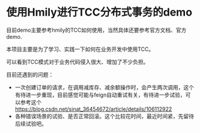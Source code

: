 # 使用Hmily进行TCC分布式事务的demo   

目前demo主要参考hmily的TCC如何使用，当然具体还要参考官方文档、官方demo.

本项目主要是为了学习、实践一下如何在业务开发中使用TCC。

可以看到TCC模式对于业务代码侵入很大、增加了不少负担。 

目前还遇到的问题：
- 一次创建订单的请求，在调用减库存、减余额操作时，会产生两次调用，这个有待进一步重现，目前感觉可能与feign自动重试有关，有待进一步试验，可以参考这个 https://blog.csdn.net/sinat_36454672/article/details/106112922
- 各种错误场景的试验、是否正常回滚。这个比较花时间，最近时间紧，先留待后续试验吧。

